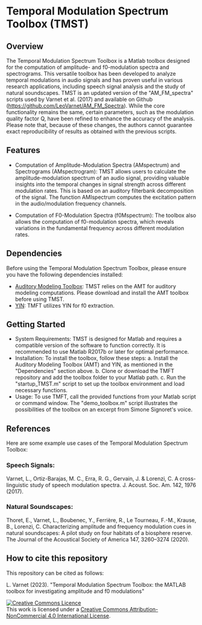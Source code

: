 # Temporal Modulation Spectrum Toolbox (TMST)
## Overview

The Temporal Modulation Spectrum Toolbox is a Matlab toolbox designed for the computation of amplitude- and f0-modulation spectra and spectrograms. This versatile toolbox has been developed to analyze temporal modulations in audio signals and has proven useful in various research applications, including speech signal analysis and the study of natural soundscapes.
TMST is an updated version of the "AM_FM_spectra" scripts used by Varnet et al. (2017) and available on Github (https://github.com/LeoVarnet/AM_FM_Spectra). While the core functionality remains the same, certain parameters, such as the modulation quality factor Q, have been refined to enhance the accuracy of the analysis. Please note that, because of these changes, the authors cannot guarantee exact reproducibility of results as obtained with the previous scripts.

## Features

- Computation of Amplitude-Modulation Spectra (AMspectrum) and Spectrograms (AMspectrogram): TMST allows users to calculate the amplitude-modulation spectrum of an audio signal, providing valuable insights into the temporal changes in signal strength across different modulation rates. This is based on an auditory filterbank decomposition of the signal. The function AMIspectrum computes the excitation pattern in the audio/modulation frequency channels.

- Computation of F0-Modulation Spectra (f0Mspectrum): The toolbox also allows the computation of f0-modulation spectra, which reveals variations in the fundamental frequency across different modulation rates.

## Dependencies

Before using the Temporal Modulation Spectrum Toolbox, please ensure you have the following dependencies installed:
- [Auditory Modeling Toolbox](https://amtoolbox.org/): TMST relies on the AMT for auditory modeling computations. Please download and install the AMT toolbox before using TMST.
- [YIN](http://audition.ens.fr/adc/sw/yin.zip): TMFT utilizes YIN for f0 extraction.

## Getting Started

- System Requirements: TMST is designed for Matlab and requires a compatible version of the software to function correctly. It is recommended to use Matlab R2017b or later for optimal performance.
- Installation: To install the toolbox, follow these steps:
a. Install the Auditory Modeling Toolbox (AMT) and YIN, as mentioned in the "Dependencies" section above.
b. Clone or download the TMFT repository and add the toolbox folder to your Matlab path.
c. Run the "startup_TMST.m" script to set up the toolbox environment and load necessary functions.
- Usage: To use TMFT, call the provided functions from your Matlab script or command window. The "demo_toolbox.m" script illustrates the possibilities of the toolbox on an excerpt from Simone Signoret's voice. 

## References

Here are some example use cases of the Temporal Modulation Spectrum Toolbox:

### Speech Signals:
Varnet, L., Ortiz-Barajas, M. C., Erra, R. G., Gervain, J. & Lorenzi, C. A cross-linguistic study of speech modulation spectra. J. Acoust. Soc. Am. 142, 1976 (2017).

### Natural Soundscapes:
Thoret, E., Varnet, L., Boubenec, Y., Ferrière, R., Le Tourneau, F.-M., Krause, B., Lorenzi, C. Characterizing amplitude and frequency modulation cues in natural soundscapes: A pilot study on four habitats of a biosphere reserve. The Journal of the Acoustical Society of America 147, 3260–3274 (2020).

## How to cite this repository

This repository can be cited as follows: 

L. Varnet (2023). "Temporal Modulation Spectrum Toolbox: the MATLAB toolbox for investigating amplitude and f0 modulations" 

<a rel="license" href="http://creativecommons.org/licenses/by-nc/4.0/"><img alt="Creative Commons Licence" style="border-width:0" src="https://i.creativecommons.org/l/by-nc/4.0/88x31.png" /></a><br />This work is licensed under a <a rel="license" href="http://creativecommons.org/licenses/by-nc/4.0/">Creative Commons Attribution-NonCommercial 4.0 International License</a>.
